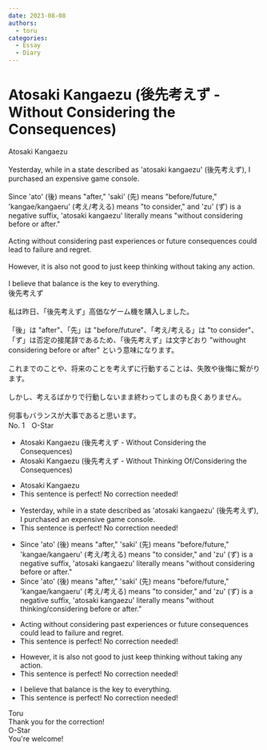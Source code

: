 ```yaml
---
date: 2023-08-08
authors:
  - toru
categories:
  - Essay
  - Diary
---
```


<h1 id="subject_show">Atosaki Kangaezu (後先考えず - Without Considering the Consequences)</h1>
<div class="date" hidden>Aug 8, 2023 12:43</div>
<div id="post"><div id="body_show_ori">
Atosaki Kangaezu<br/><br/>Yesterday, while in a state described as 'atosaki kangaezu' (後先考えず), I purchased an expensive game console.<br/><br/>Since 'ato' (後) means "after," 'saki' (先) means "before/future," 'kangae/kangaeru' (考え/考える) means "to consider," and 'zu' (ず) is a negative suffix, 'atosaki kangaezu' literally means "without considering before or after."<br/><br/>Acting without considering past experiences or future consequences could lead to failure and regret.<br/><br/>However, it is also not good to just keep thinking without taking any action.<br/><br/>I believe that balance is the key to everything.
</div></div>

<!-- more -->

<div id="post_ja"><div id="body_show_mo">
後先考えず<br/><br/>私は昨日、「後先考えず」高価なゲーム機を購入しました。<br/><br/>「後」は "after"、「先」は "before/future"、「考え/考える」は "to consider"、「ず」は否定の接尾辞であるため、「後先考えず」は文字どおり "withought considering before or after" という意味になります。<br/><br/>これまでのことや、将来のことを考えずに行動することは、失敗や後悔に繋がります。<br/><br/>しかし、考えるばかりで行動しないまま終わってしまのも良くありません。<br/><br/>何事もバランスが大事であると思います。
</div></div>
<div id="block"><div class="first_name"> No. 1　<span class="just_name">O-Star</span></div><div id="block2">
<ul class="correction_field">
<li class="incorrect">Atosaki Kangaezu (後先考えず - Without Considering the Consequences)</li>
<li class="corrected correct">
Atosaki Kangaezu (後先考えず - Without <span class="f_blue">Thinking Of/Considering</span> the Consequences)
</li>
</ul>
<ul class="correction_field">
<li class="incorrect">Atosaki Kangaezu</li>
<li class="corrected perfect">This sentence is perfect! No correction needed!</li>
</ul>
<ul class="correction_field">
<li class="incorrect">Yesterday, while in a state described as 'atosaki kangaezu' (後先考えず), I purchased an expensive game console.</li>
<li class="corrected perfect">This sentence is perfect! No correction needed!</li>
</ul>
<ul class="correction_field">
<li class="incorrect">Since 'ato' (後) means "after," 'saki' (先) means "before/future," 'kangae/kangaeru' (考え/考える) means "to consider," and 'zu' (ず) is a negative suffix, 'atosaki kangaezu' literally means "without considering before or after."</li>
<li class="corrected correct">
Since 'ato' (後) means "after," 'saki' (先) means "before/future," 'kangae/kangaeru' (考え/考える) means "to consider," and 'zu' (ず) is a negative suffix, 'atosaki kangaezu' literally means "without <span class="f_blue">thinking/considering </span>before or after."
</li>
</ul>
<ul class="correction_field">
<li class="incorrect">Acting without considering past experiences or future consequences could lead to failure and regret.</li>
<li class="corrected perfect">This sentence is perfect! No correction needed!</li>
</ul>
<ul class="correction_field">
<li class="incorrect">However, it is also not good to just keep thinking without taking any action.</li>
<li class="corrected perfect">This sentence is perfect! No correction needed!</li>
</ul>
<ul class="correction_field">
<li class="incorrect">I believe that balance is the key to everything.</li>
<li class="corrected perfect">This sentence is perfect! No correction needed!</li>
</ul>
</div><div class="name"><span class="just_name">Toru</span><br>
Thank you for the correction!
</div>
<div class="name"><span class="just_name">O-Star</span><br>
You're welcome!
</div>
</div>
